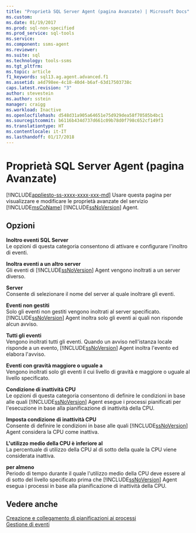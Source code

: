 ```yaml
---
title: "Proprietà SQL Server Agent (pagina Avanzate) | Microsoft Docs"
ms.custom: 
ms.date: 01/19/2017
ms.prod: sql-non-specified
ms.prod_service: sql-tools
ms.service: 
ms.component: ssms-agent
ms.reviewer: 
ms.suite: sql
ms.technology: tools-ssms
ms.tgt_pltfrm: 
ms.topic: article
f1_keywords: sql13.ag.agent.advanced.f1
ms.assetid: a4d798ee-4c18-40d4-b6af-63d17503738c
caps.latest.revision: "3"
author: stevestein
ms.author: sstein
manager: craigg
ms.workload: Inactive
ms.openlocfilehash: d548d31a905a64651e75d929dea58f70585b4bc1
ms.sourcegitcommit: b6116b434d737d661c09b78d0f798c652cf149f3
ms.translationtype: HT
ms.contentlocale: it-IT
ms.lasthandoff: 01/17/2018
---
```

# <a name="sql-server-agent-properties-advanced-page"></a>Proprietà SQL Server Agent (pagina Avanzate)
[!INCLUDE[appliesto-ss-xxxx-xxxx-xxx-md](../../includes/appliesto-ss-xxxx-xxxx-xxx-md.md)] Usare questa pagina per visualizzare e modificare le proprietà avanzate del servizio [!INCLUDE[msCoName](../../includes/msconame_md.md)] [!INCLUDE[ssNoVersion](../../includes/ssnoversion_md.md)] Agent.  
  
## <a name="options"></a>Opzioni  
**Inoltro eventi SQL Server**  
Le opzioni di questa categoria consentono di attivare e configurare l'inoltro di eventi.  
  
**Inoltra eventi a un altro server**  
Gli eventi di [!INCLUDE[ssNoVersion](../../includes/ssnoversion_md.md)] Agent vengono inoltrati a un server diverso.  
  
**Server**  
Consente di selezionare il nome del server al quale inoltrare gli eventi.  
  
**Eventi non gestiti**  
Solo gli eventi non gestiti vengono inoltrati al server specificato. [!INCLUDE[ssNoVersion](../../includes/ssnoversion_md.md)] Agent inoltra solo gli eventi ai quali non risponde alcun avviso.  
  
**Tutti gli eventi**  
Vengono inoltrati tutti gli eventi. Quando un avviso nell'istanza locale risponde a un evento, [!INCLUDE[ssNoVersion](../../includes/ssnoversion_md.md)] Agent inoltra l'evento ed elabora l'avviso.  
  
**Eventi con gravità maggiore o uguale a**  
Vengono inoltrati solo gli eventi il cui livello di gravità e maggiore o uguale al livello specificato.  
  
**Condizione di inattività CPU**  
Le opzioni di questa categoria consentono di definire le condizioni in base alle quali [!INCLUDE[ssNoVersion](../../includes/ssnoversion_md.md)] Agent esegue i processi pianificati per l'esecuzione in base alla pianificazione di inattività della CPU.  
  
**Imposta condizione di inattività CPU**  
Consente di definire le condizioni in base alle quali [!INCLUDE[ssNoVersion](../../includes/ssnoversion_md.md)] Agent considera la CPU come inattiva.  
  
**L'utilizzo medio della CPU è inferiore al**  
La percentuale di utilizzo della CPU al di sotto della quale la CPU viene considerata inattiva.  
  
**per almeno**  
Periodo di tempo durante il quale l'utilizzo medio della CPU deve essere al di sotto del livello specificato prima che [!INCLUDE[ssNoVersion](../../includes/ssnoversion_md.md)] Agent esegua i processi in base alla pianificazione di inattività della CPU.  
  
## <a name="see-also"></a>Vedere anche  
[Creazione e collegamento di pianificazioni ai processi](../../ssms/agent/create-and-attach-schedules-to-jobs.md)  
[Gestione di eventi](../../ssms/agent/manage-events.md)  
  
